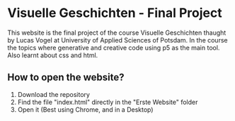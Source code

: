 # Visuelle Geschichten - Final Project

This website is the final project of the course Visuelle Geschichten thaught by Lucas Vogel at University of Applied Sciences of Potsdam. In the course the topics where generative and creative code using p5 as the main tool. Also learnt about css and html. 

## How to open the website?
1. Download the repository
2. Find the file "index.html" directly in the "Erste Website" folder
3. Open it (Best using Chrome, and in a Desktop)

